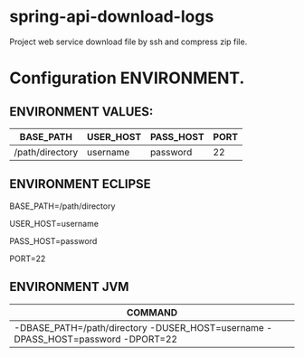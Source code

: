 # spring-api-download-logs
Project web service download file by ssh and compress zip file.


# Configuration ENVIRONMENT.

## ENVIRONMENT VALUES:

| BASE_PATH | USER_HOST | PASS_HOST | PORT |
| ------------- | ------------- |------------- |------------- |
| /path/directory | username | password | 22 |

## ENVIRONMENT ECLIPSE

BASE_PATH=/path/directory

USER_HOST=username

PASS_HOST=password

PORT=22

## ENVIRONMENT JVM

| COMMAND |
| ------------- |
| -DBASE_PATH=/path/directory -DUSER_HOST=username -DPASS_HOST=password -DPORT=22 |
